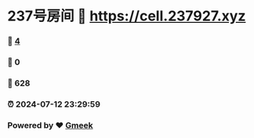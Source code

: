 # 237号房间 :link: https://cell.237927.xyz 
### :page_facing_up: [4](https://cell.237927.xyz/tag.html) 
### :speech_balloon: 0 
### :hibiscus: 628 
### :alarm_clock: 2024-07-12 23:29:59 
### Powered by :heart: [Gmeek](https://github.com/Meekdai/Gmeek)
